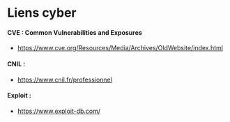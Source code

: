# Liens cyber

#### CVE : Common Vulnerabilities and Exposures
* https://www.cve.org/Resources/Media/Archives/OldWebsite/index.html


#### CNIL :
* https://www.cnil.fr/professionnel

#### Exploit :
* https://www.exploit-db.com/
